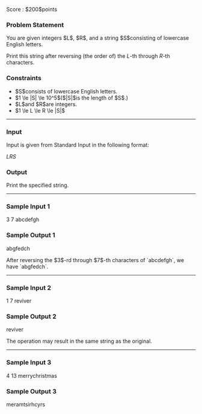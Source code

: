 
<div>

<span>

<span>

<p>
Score : $200$points
</p>

<div>

<section>

### **Problem Statement**

<p>
You are given integers $L$, $R$, and a string $S$consisting of lowercase English letters.

Print this string after reversing (the order of) the $L$-th through $R$-th characters.
</p>

</section>

</div>

<div>

<section>

### **Constraints**

<ul>

<li>
$S$consists of lowercase English letters.
</li>

<li>
$1 \le |S| \le 10^5$($|S|$is the length of $S$.)
</li>

<li>
$L$and $R$are integers.
</li>

<li>
$1 \le L \le R \le |S|$
</li>

</ul>

</section>

</div>

---

<div>

<div>

<section>

### **Input**

<p>
Input is given from Standard Input in the following format:
</p>

<div>

$L$$R$$S$
</div>

</section>

</div>

<div>

<section>

### **Output**

<p>
Print the specified string.
</p>

</section>

</div>

</div>

---

<div>

<section>

### **Sample Input 1**

<div>

3 7
abcdefgh

</div>

</section>

</div>

<div>

<section>

### **Sample Output 1**

<div>

abgfedch

</div>

<p>
After reversing the $3$-rd through $7$-th characters of `abcdefgh`, we have `abgfedch`.
</p>

</section>

</div>

---

<div>

<section>

### **Sample Input 2**

<div>

1 7
reviver

</div>

</section>

</div>

<div>

<section>

### **Sample Output 2**

<div>

reviver

</div>

<p>
The operation may result in the same string as the original.
</p>

</section>

</div>

---

<div>

<section>

### **Sample Input 3**

<div>

4 13
merrychristmas

</div>

</section>

</div>

<div>

<section>

### **Sample Output 3**

<div>

meramtsirhcyrs

</div>

</section>

</div>

</span>

</span>

</div>
